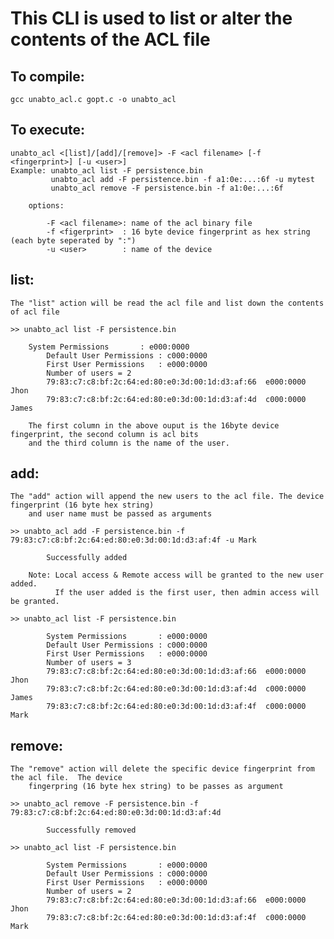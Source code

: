 # This CLI is used to list or alter the contents of the ACL file

## To compile:

	gcc unabto_acl.c gopt.c -o unabto_acl

## To execute:

	unabto_acl <[list]/[add]/[remove]> -F <acl filename> [-f <fingerprint>] [-u <user>]
	Example: unabto_acl list -F persistence.bin
	         unabto_acl add -F persistence.bin -f a1:0e:...:6f -u mytest
	         unabto_acl remove -F persistence.bin -f a1:0e:...:6f

        options:

            -F <acl filename>: name of the acl binary file 
            -f <figerprint>  : 16 byte device fingerprint as hex string (each byte seperated by ":")
            -u <user>        : name of the device

## list:

	The "list" action will be read the acl file and list down the contents of acl file

	>> unabto_acl list -F persistence.bin

	    System Permissions       : e000:0000
            Default User Permissions : c000:0000
            First User Permissions   : e000:0000
            Number of users = 2
            79:83:c7:c8:bf:2c:64:ed:80:e0:3d:00:1d:d3:af:66  e000:0000  Jhon
            79:83:c7:c8:bf:2c:64:ed:80:e0:3d:00:1d:d3:af:4d  c000:0000  James

        The first column in the above ouput is the 16byte device fingerprint, the second column is acl bits 
        and the third column is the name of the user.

## add:

	The "add" action will append the new users to the acl file. The device fingerprint (16 byte hex string)
        and user name must be passed as arguments

	>> unabto_acl add -F persistence.bin -f 79:83:c7:c8:bf:2c:64:ed:80:e0:3d:00:1d:d3:af:4f -u Mark

            Successfully added
        
        Note: Local access & Remote access will be granted to the new user added. 
              If the user added is the first user, then admin access will be granted.

	>> unabto_acl list -F persistence.bin

            System Permissions       : e000:0000
            Default User Permissions : c000:0000
            First User Permissions   : e000:0000
            Number of users = 3
            79:83:c7:c8:bf:2c:64:ed:80:e0:3d:00:1d:d3:af:66  e000:0000  Jhon
            79:83:c7:c8:bf:2c:64:ed:80:e0:3d:00:1d:d3:af:4d  c000:0000  James
            79:83:c7:c8:bf:2c:64:ed:80:e0:3d:00:1d:d3:af:4f  c000:0000  Mark

## remove:

	The "remove" action will delete the specific device fingerprint from the acl file.  The device
        fingerpring (16 byte hex string) to be passes as argument

	>> unabto_acl remove -F persistence.bin -f 79:83:c7:c8:bf:2c:64:ed:80:e0:3d:00:1d:d3:af:4d

            Successfully removed

	>> unabto_acl list -F persistence.bin

            System Permissions       : e000:0000
            Default User Permissions : c000:0000
            First User Permissions   : e000:0000
            Number of users = 2
            79:83:c7:c8:bf:2c:64:ed:80:e0:3d:00:1d:d3:af:66  e000:0000  Jhon
            79:83:c7:c8:bf:2c:64:ed:80:e0:3d:00:1d:d3:af:4f  c000:0000  Mark
